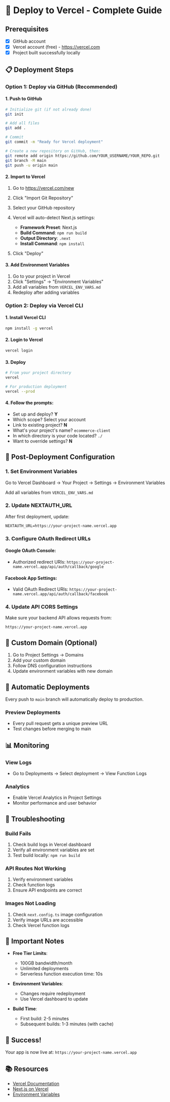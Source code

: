 # 🚀 Deploy to Vercel - Complete Guide

## Prerequisites

- [x] GitHub account
- [x] Vercel account (free) - https://vercel.com
- [x] Project built successfully locally

## 📋 Deployment Steps

### Option 1: Deploy via GitHub (Recommended)

#### 1. Push to GitHub

```bash
# Initialize git (if not already done)
git init

# Add all files
git add .

# Commit
git commit -m "Ready for Vercel deployment"

# Create a new repository on GitHub, then:
git remote add origin https://github.com/YOUR_USERNAME/YOUR_REPO.git
git branch -M main
git push -u origin main
```

#### 2. Import to Vercel

1. Go to https://vercel.com/new
2. Click "Import Git Repository"
3. Select your GitHub repository
4. Vercel will auto-detect Next.js settings:
   - **Framework Preset**: Next.js
   - **Build Command**: `npm run build`
   - **Output Directory**: `.next`
   - **Install Command**: `npm install`

5. Click "Deploy"

#### 3. Add Environment Variables

1. Go to your project in Vercel
2. Click "Settings" → "Environment Variables"
3. Add all variables from `VERCEL_ENV_VARS.md`
4. Redeploy after adding variables

### Option 2: Deploy via Vercel CLI

#### 1. Install Vercel CLI

```bash
npm install -g vercel
```

#### 2. Login to Vercel

```bash
vercel login
```

#### 3. Deploy

```bash
# From your project directory
vercel

# For production deployment
vercel --prod
```

#### 4. Follow the prompts:
- Set up and deploy? **Y**
- Which scope? Select your account
- Link to existing project? **N**
- What's your project's name? `ecommerce-client`
- In which directory is your code located? `./`
- Want to override settings? **N**

## 🔧 Post-Deployment Configuration

### 1. Set Environment Variables

Go to Vercel Dashboard → Your Project → Settings → Environment Variables

Add all variables from `VERCEL_ENV_VARS.md`

### 2. Update NEXTAUTH_URL

After first deployment, update:
```
NEXTAUTH_URL=https://your-project-name.vercel.app
```

### 3. Configure OAuth Redirect URLs

#### Google OAuth Console:
- Authorized redirect URIs: `https://your-project-name.vercel.app/api/auth/callback/google`

#### Facebook App Settings:
- Valid OAuth Redirect URIs: `https://your-project-name.vercel.app/api/auth/callback/facebook`

### 4. Update API CORS Settings

Make sure your backend API allows requests from:
```
https://your-project-name.vercel.app
```

## 🎯 Custom Domain (Optional)

1. Go to Project Settings → Domains
2. Add your custom domain
3. Follow DNS configuration instructions
4. Update environment variables with new domain

## 🔄 Automatic Deployments

Every push to `main` branch will automatically deploy to production.

### Preview Deployments

- Every pull request gets a unique preview URL
- Test changes before merging to main

## 📊 Monitoring

### View Logs
- Go to Deployments → Select deployment → View Function Logs

### Analytics
- Enable Vercel Analytics in Project Settings
- Monitor performance and user behavior

## 🐛 Troubleshooting

### Build Fails

1. Check build logs in Vercel dashboard
2. Verify all environment variables are set
3. Test build locally: `npm run build`

### API Routes Not Working

1. Verify environment variables
2. Check function logs
3. Ensure API endpoints are correct

### Images Not Loading

1. Check `next.config.ts` image configuration
2. Verify image URLs are accessible
3. Check Vercel function logs

## 📝 Important Notes

- **Free Tier Limits**: 
  - 100GB bandwidth/month
  - Unlimited deployments
  - Serverless function execution time: 10s

- **Environment Variables**: 
  - Changes require redeployment
  - Use Vercel dashboard to update

- **Build Time**: 
  - First build: 2-5 minutes
  - Subsequent builds: 1-3 minutes (with cache)

## 🎉 Success!

Your app is now live at: `https://your-project-name.vercel.app`

## 📚 Resources

- [Vercel Documentation](https://vercel.com/docs)
- [Next.js on Vercel](https://vercel.com/docs/frameworks/nextjs)
- [Environment Variables](https://vercel.com/docs/environment-variables)
